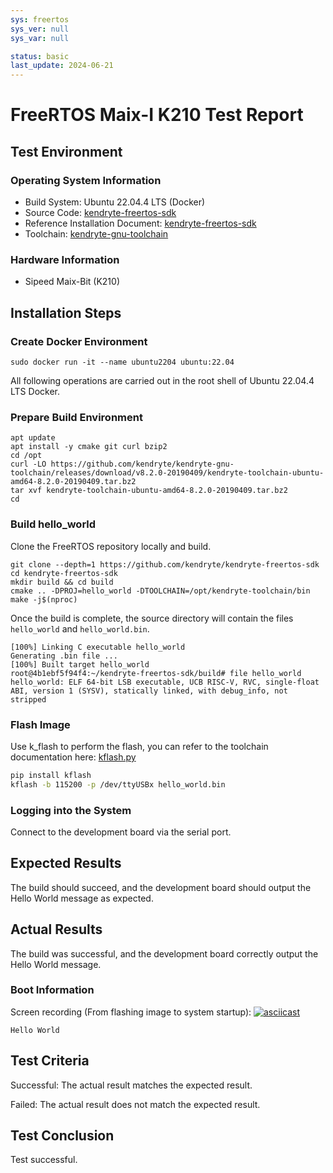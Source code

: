```yaml
---
sys: freertos
sys_ver: null
sys_var: null

status: basic
last_update: 2024-06-21
---
```


# FreeRTOS Maix-I K210 Test Report

## Test Environment

### Operating System Information

- Build System: Ubuntu 22.04.4 LTS (Docker)
- Source Code: [kendryte-freertos-sdk](https://github.com/kendryte/kendryte-freertos-sdk)
- Reference Installation Document: [kendryte-freertos-sdk](https://github.com/kendryte/kendryte-freertos-sdk)
- Toolchain: [kendryte-gnu-toolchain](https://github.com/kendryte/kendryte-gnu-toolchain/releases/tag/v8.2.0-20190409)

### Hardware Information

- Sipeed Maix-Bit (K210)

## Installation Steps

### Create Docker Environment

```shell
sudo docker run -it --name ubuntu2204 ubuntu:22.04
```

All following operations are carried out in the root shell of Ubuntu 22.04.4 LTS Docker.

### Prepare Build Environment

```shell
apt update
apt install -y cmake git curl bzip2
cd /opt
curl -LO https://github.com/kendryte/kendryte-gnu-toolchain/releases/download/v8.2.0-20190409/kendryte-toolchain-ubuntu-amd64-8.2.0-20190409.tar.bz2
tar xvf kendryte-toolchain-ubuntu-amd64-8.2.0-20190409.tar.bz2
cd
```

### Build hello_world

Clone the FreeRTOS repository locally and build.

```shell
git clone --depth=1 https://github.com/kendryte/kendryte-freertos-sdk
cd kendryte-freertos-sdk
mkdir build && cd build
cmake .. -DPROJ=hello_world -DTOOLCHAIN=/opt/kendryte-toolchain/bin
make -j$(nproc)
```

Once the build is complete, the source directory will contain the files `hello_world` and `hello_world.bin`.

```log
[100%] Linking C executable hello_world                                             
Generating .bin file ...                                                            
[100%] Built target hello_world                                                     
root@4b1ebf5f94f4:~/kendryte-freertos-sdk/build# file hello_world
hello_world: ELF 64-bit LSB executable, UCB RISC-V, RVC, single-float ABI, version 1 (SYSV), statically linked, with debug_info, not stripped
```

### Flash Image

Use k_flash to perform the flash, you can refer to the toolchain documentation here: [kflash.py](https://github.com/kendryte/kflash.py)

```bash
pip install kflash
kflash -b 115200 -p /dev/ttyUSBx hello_world.bin
```

### Logging into the System

Connect to the development board via the serial port.

## Expected Results

The build should succeed, and the development board should output the Hello World message as expected.

## Actual Results

The build was successful, and the development board correctly output the Hello World message.

### Boot Information

Screen recording (From flashing image to system startup):
[![asciicast](https://asciinema.org/a/uml0eDGjJXKoaFuPn2K1D2WSv.svg)](https://asciinema.org/a/uml0eDGjJXKoaFuPn2K1D2WSv)

```log
Hello World
```

## Test Criteria

Successful: The actual result matches the expected result.

Failed: The actual result does not match the expected result.

## Test Conclusion

Test successful.
